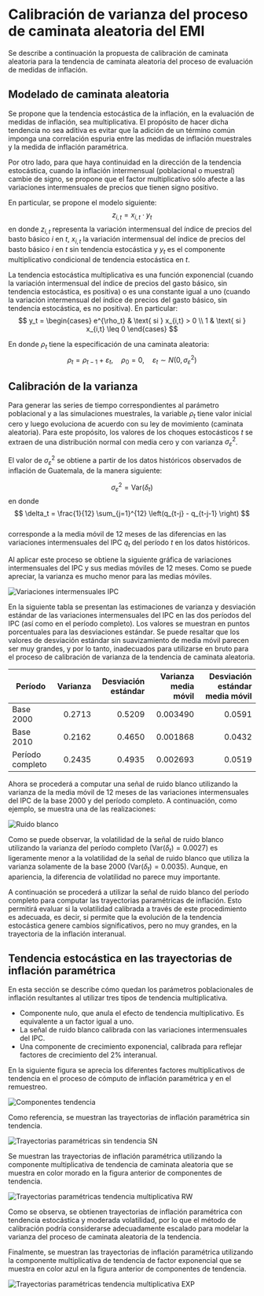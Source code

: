 # Calibración de varianza del proceso de caminata aleatoria del EMI

Se describe a continuación la propuesta de calibración de caminata aleatoria para la tendencia de caminata aleatoria del proceso de evaluación de medidas de inflación.

## Modelado de caminata aleatoria

Se propone que la tendencia estocástica de la inflación, en la evaluación de medidas de inflación, sea multiplicativa. El propósito de hacer dicha tendencia no sea aditiva es evitar que la adición de un término común imponga una correlación espuria entre las medidas de inflación muestrales y la medida de inflación paramétrica.

Por otro lado, para que haya continuidad en la dirección de la tendencia estocástica, cuando la inflación intermensual (poblacional o muestral) cambie de signo, se propone que el factor multiplicativo sólo afecte a las variaciones intermensuales de precios que tienen signo positivo.

En particular, se propone el modelo siguiente:
$$ z_{i,t} = x_{i,t} \cdot y_{t} $$
en donde $z_{i,t}$ representa la variación intermensual del índice de precios del basto básico $i$ en $t$, $x_{i,t}$ la variación intermensual del índice de precios del basto básico $i$ en $t$ sin tendencia estocástica y $y_t$ es el componente multiplicativo condicional de tendencia estocástica en $t$.


La tendencia estocástica multiplicativa es una función exponencial (cuando la variación intermensual del índice de precios del gasto básico, sin tendencia estocástica, es positiva) o es una constante igual a uno (cuando la variación intermensual del índice de precios del gasto básico, sin tendencia estocástica, es no positiva). En particular: 
$$ y_t = \begin{cases}
e^{\rho_t} &  \text{ si } x_{i,t} > 0 \\
1 &  \text{ si } x_{i,t} \leq 0
\end{cases} $$ 

En donde $\rho_t$ tiene la especificación de una caminata aleatoria: 
$$ \rho_t = \rho_{t-1} + \varepsilon_t, \quad \rho_0 = 0, \quad \varepsilon_t\sim N(0, \sigma_\varepsilon^2) $$

## Calibración de la varianza

Para generar las series de tiempo correspondientes al parámetro poblacional y a las simulaciones muestrales, la variable $\rho_t$ tiene valor inicial cero y luego evoluciona de acuerdo con su ley de movimiento (caminata aleatoria).  Para este propósito, los valores de los choques estocásticos $t$ se extraen de una distribución normal con media cero y con varianza $\sigma_\varepsilon^2$.

El valor de $\sigma_\varepsilon^2$ se obtiene a partir de los datos históricos observados de inflación de Guatemala, de la manera siguiente:

$$ \sigma_\varepsilon^2 = \text{Var}(\delta_t) $$
en donde  
$$ \delta_t = \frac{1}{12} \sum_{j=1}^{12} \left(q_{t-j} - q_{t-j-1} \right) $$  
corresponde a la media móvil de 12 meses de las diferencias en las variaciones intermensuales del IPC $q_t$ del período $t$ en los datos históricos.

Al aplicar este proceso se obtiene la siguiente gráfica de variaciones intermensuales del IPC y sus medias móviles de 12 meses. Como se puede apreciar, la varianza es mucho menor para las medias móviles.  

![Variaciones intermensuales IPC](images/calibracion-varianza/Calibraci%C3%B3n%20varianza%20RW_2020-07-14_154635.png)  

En la siguiente tabla se presentan las estimaciones de varianza y desviación estándar de las variaciones intermensuales del IPC en las dos períodos del IPC (así como en el período completo). Los valores se muestran en puntos porcentuales para las desviaciones estándar. Se puede resaltar que los valores de desviación estándar sin suavizamiento de media móvil parecen ser muy grandes, y por lo tanto, inadecuados para utilizarse en bruto para el proceso de calibración de varianza de la tendencia de caminata aleatoria.

| Período  | Varianza  | Desviación estándar | Varianza media móvil| Desviación estándar media móvil |
|---|---:|---:|---:|---:|
| Base 2000 | 0.2713 | 0.5209 |0.003490 | 0.0591 |
| Base 2010 | 0.2162 | 0.4650 |0.001868 | 0.0432 |
| Período completo | 0.2435 | 0.4935 | 0.002693 | 0.0519 |

Ahora se procederá a computar una señal de ruido blanco utilizando la varianza de la media móvil de 12 meses de las variaciones intermensuales del IPC de la base 2000 y del período completo. A continuación, como ejemplo, se muestra una de las realizaciones:  

![Ruido blanco](images/calibracion-varianza/Calibraci%C3%B3n%20varianza%20RW_2020-07-16_155842.png)  

Como se puede observar, la volatilidad de la señal de ruido blanco utilizando la varianza del período completo ($\text{Var}(\delta_t) = 0.0027$) es ligeramente menor a la volatilidad de la señal de ruido blanco que utiliza la varianza solamente de la base 2000 ($\text{Var}(\delta_t) = 0.0035$). Aunque, en apariencia, la diferencia de volatilidad no parece muy importante.

A continuación se procederá a utilizar la señal de ruido blanco del período completo para computar las trayectorias paramétricas de inflación. Esto permitirá evaluar si la volatilidad calibrada a través de este procedimiento es adecuada, es decir, si permite que la evolución de la tendencia estocástica genere cambios significativos, pero no muy grandes, en la trayectoria de la inflación interanual.

## Tendencia estocástica en las trayectorias de inflación paramétrica

En esta sección se describe cómo quedan los parámetros poblacionales de inflación resultantes al utilizar tres tipos de tendencia multiplicativa.
- Componente nulo, que anula el efecto de tendencia multiplicativo. Es equivalente a un factor igual a uno. 
- La señal de ruido blanco calibrada con las variaciones intermensuales del IPC.
- Una componente de crecimiento exponencial, calibrada para reflejar factores de crecimiento del 2% interanual. 

En la siguiente figura se aprecia los diferentes factores multiplicativos de tendencia en el proceso de cómputo de inflación paramétrica y en el remuestreo.  

<!-- ![Componentes tendencia](images/calibracion-varianza/Calibraci%C3%B3n%20varianza%20RW_2020-07-16_161402.png)   -->

![Componentes tendencia](images/2020-09-08-14-26-28.png)

Como referencia, se muestran las trayectorias de inflación paramétrica sin tendencia.  

<!-- ![Trayectorias paramétricas sin tendencia](images/calibracion-varianza/Calibraci%C3%B3n%20varianza%20RW_2020-07-16_160221.png)   -->

![Trayectorias paramétricas sin tendencia SN](images/2020-09-08-14-27-54.png)

Se muestran las trayectorias de inflación paramétrica utilizando la componente multiplicativa de tendencia de caminata aleatoria que se muestra en color morado en la figura anterior de componentes de tendencia.  

<!-- ![Trayectorias paramétricas tendencia multiplicativa](images/calibracion-varianza/Calibraci%C3%B3n%20varianza%20RW_2020-07-16_160236.png)   -->

![Trayectorias paramétricas tendencia multiplicativa RW](images/2020-09-08-14-28-19.png)

Como se observa, se obtienen trayectorias de inflación paramétrica con tendencia estocástica y moderada volatilidad, por lo que el método de calibración podría considerarse adecuadamente escalado para modelar la varianza del proceso de caminata aleatoria de la tendencia.  

Finalmente, se muestran las trayectorias de inflación paramétrica utilizando la componente multiplicativa de tendencia de factor exponencial que se muestra en color azul en la figura anterior de componentes de tendencia.  

![Trayectorias paramétricas tendencia multiplicativa EXP](images/2020-09-08-14-29-00.png)



